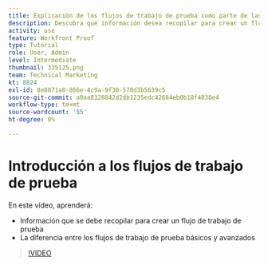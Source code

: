 ```yaml
---
title: Explicación de los flujos de trabajo de prueba como parte de las cronologías del proyecto
description: Descubra qué información desea recopilar para crear un flujo de trabajo de prueba y la diferencia entre los flujos de trabajo de prueba básicos y avanzados en [!DNL  Workfront].
activity: use
feature: Workfront Proof
type: Tutorial
role: User, Admin
level: Intermediate
thumbnail: 335125.png
team: Technical Marketing
kt: 8824
exl-id: 8e8871a8-866e-4c9a-9f30-578d3b5639c5
source-git-commit: a0aa8328842d2db1235edc42664eb0b18f4038e4
workflow-type: tm+mt
source-wordcount: '55'
ht-degree: 0%

---
```


# Introducción a los flujos de trabajo de prueba

En este vídeo, aprenderá:

* Información que se debe recopilar para crear un flujo de trabajo de prueba
* La diferencia entre los flujos de trabajo de prueba básicos y avanzados

>[!VIDEO](https://video.tv.adobe.com/v/335125/?quality=12)



